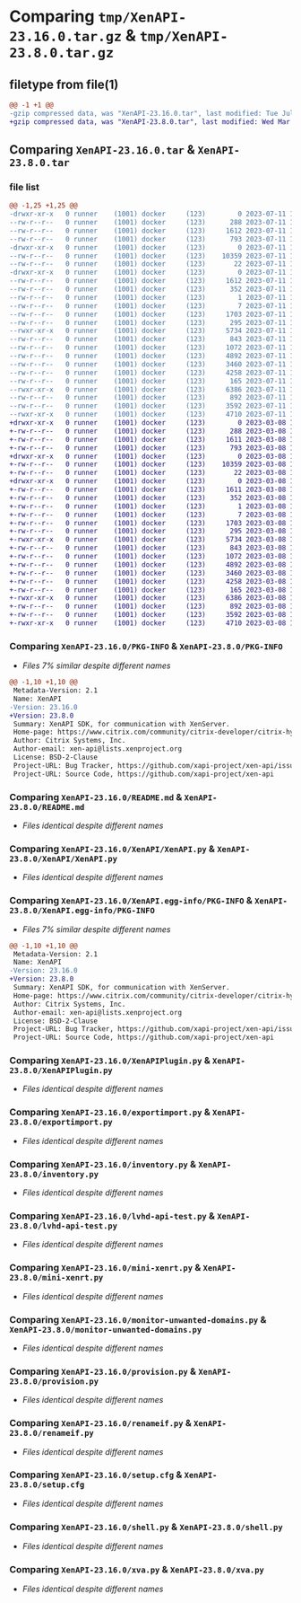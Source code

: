 # Comparing `tmp/XenAPI-23.16.0.tar.gz` & `tmp/XenAPI-23.8.0.tar.gz`

## filetype from file(1)

```diff
@@ -1 +1 @@
-gzip compressed data, was "XenAPI-23.16.0.tar", last modified: Tue Jul 11 14:18:34 2023, max compression
+gzip compressed data, was "XenAPI-23.8.0.tar", last modified: Wed Mar  8 14:57:18 2023, max compression
```

## Comparing `XenAPI-23.16.0.tar` & `XenAPI-23.8.0.tar`

### file list

```diff
@@ -1,25 +1,25 @@
-drwxr-xr-x   0 runner    (1001) docker     (123)        0 2023-07-11 14:18:34.495974 XenAPI-23.16.0/
--rw-r--r--   0 runner    (1001) docker     (123)      288 2023-07-11 14:17:52.000000 XenAPI-23.16.0/Makefile
--rw-r--r--   0 runner    (1001) docker     (123)     1612 2023-07-11 14:18:34.495974 XenAPI-23.16.0/PKG-INFO
--rw-r--r--   0 runner    (1001) docker     (123)      793 2023-07-11 14:17:52.000000 XenAPI-23.16.0/README.md
-drwxr-xr-x   0 runner    (1001) docker     (123)        0 2023-07-11 14:18:34.495974 XenAPI-23.16.0/XenAPI/
--rw-r--r--   0 runner    (1001) docker     (123)    10359 2023-07-11 14:17:52.000000 XenAPI-23.16.0/XenAPI/XenAPI.py
--rw-r--r--   0 runner    (1001) docker     (123)       22 2023-07-11 14:17:52.000000 XenAPI-23.16.0/XenAPI/__init__.py
-drwxr-xr-x   0 runner    (1001) docker     (123)        0 2023-07-11 14:18:34.495974 XenAPI-23.16.0/XenAPI.egg-info/
--rw-r--r--   0 runner    (1001) docker     (123)     1612 2023-07-11 14:18:33.000000 XenAPI-23.16.0/XenAPI.egg-info/PKG-INFO
--rw-r--r--   0 runner    (1001) docker     (123)      352 2023-07-11 14:18:34.000000 XenAPI-23.16.0/XenAPI.egg-info/SOURCES.txt
--rw-r--r--   0 runner    (1001) docker     (123)        1 2023-07-11 14:18:33.000000 XenAPI-23.16.0/XenAPI.egg-info/dependency_links.txt
--rw-r--r--   0 runner    (1001) docker     (123)        7 2023-07-11 14:18:33.000000 XenAPI-23.16.0/XenAPI.egg-info/top_level.txt
--rw-r--r--   0 runner    (1001) docker     (123)     1703 2023-07-11 14:17:52.000000 XenAPI-23.16.0/XenAPIPlugin.py
--rw-r--r--   0 runner    (1001) docker     (123)      295 2023-07-11 14:17:52.000000 XenAPI-23.16.0/echo.py
--rwxr-xr-x   0 runner    (1001) docker     (123)     5734 2023-07-11 14:17:52.000000 XenAPI-23.16.0/exportimport.py
--rw-r--r--   0 runner    (1001) docker     (123)      843 2023-07-11 14:17:52.000000 XenAPI-23.16.0/inventory.py
--rw-r--r--   0 runner    (1001) docker     (123)     1072 2023-07-11 14:17:52.000000 XenAPI-23.16.0/lvhd-api-test.py
--rw-r--r--   0 runner    (1001) docker     (123)     4892 2023-07-11 14:17:52.000000 XenAPI-23.16.0/mini-xenrt.py
--rw-r--r--   0 runner    (1001) docker     (123)     3460 2023-07-11 14:17:52.000000 XenAPI-23.16.0/monitor-unwanted-domains.py
--rw-r--r--   0 runner    (1001) docker     (123)     4258 2023-07-11 14:17:52.000000 XenAPI-23.16.0/provision.py
--rw-r--r--   0 runner    (1001) docker     (123)      165 2023-07-11 14:17:52.000000 XenAPI-23.16.0/pyproject.toml
--rwxr-xr-x   0 runner    (1001) docker     (123)     6386 2023-07-11 14:17:52.000000 XenAPI-23.16.0/renameif.py
--rw-r--r--   0 runner    (1001) docker     (123)      892 2023-07-11 14:18:34.499975 XenAPI-23.16.0/setup.cfg
--rw-r--r--   0 runner    (1001) docker     (123)     3592 2023-07-11 14:17:52.000000 XenAPI-23.16.0/shell.py
--rwxr-xr-x   0 runner    (1001) docker     (123)     4710 2023-07-11 14:17:52.000000 XenAPI-23.16.0/xva.py
+drwxr-xr-x   0 runner    (1001) docker     (123)        0 2023-03-08 14:57:18.712777 XenAPI-23.8.0/
+-rw-r--r--   0 runner    (1001) docker     (123)      288 2023-03-08 14:56:48.000000 XenAPI-23.8.0/Makefile
+-rw-r--r--   0 runner    (1001) docker     (123)     1611 2023-03-08 14:57:18.712777 XenAPI-23.8.0/PKG-INFO
+-rw-r--r--   0 runner    (1001) docker     (123)      793 2023-03-08 14:56:48.000000 XenAPI-23.8.0/README.md
+drwxr-xr-x   0 runner    (1001) docker     (123)        0 2023-03-08 14:57:18.708777 XenAPI-23.8.0/XenAPI/
+-rw-r--r--   0 runner    (1001) docker     (123)    10359 2023-03-08 14:56:48.000000 XenAPI-23.8.0/XenAPI/XenAPI.py
+-rw-r--r--   0 runner    (1001) docker     (123)       22 2023-03-08 14:56:48.000000 XenAPI-23.8.0/XenAPI/__init__.py
+drwxr-xr-x   0 runner    (1001) docker     (123)        0 2023-03-08 14:57:18.712777 XenAPI-23.8.0/XenAPI.egg-info/
+-rw-r--r--   0 runner    (1001) docker     (123)     1611 2023-03-08 14:57:18.000000 XenAPI-23.8.0/XenAPI.egg-info/PKG-INFO
+-rw-r--r--   0 runner    (1001) docker     (123)      352 2023-03-08 14:57:18.000000 XenAPI-23.8.0/XenAPI.egg-info/SOURCES.txt
+-rw-r--r--   0 runner    (1001) docker     (123)        1 2023-03-08 14:57:18.000000 XenAPI-23.8.0/XenAPI.egg-info/dependency_links.txt
+-rw-r--r--   0 runner    (1001) docker     (123)        7 2023-03-08 14:57:18.000000 XenAPI-23.8.0/XenAPI.egg-info/top_level.txt
+-rw-r--r--   0 runner    (1001) docker     (123)     1703 2023-03-08 14:56:48.000000 XenAPI-23.8.0/XenAPIPlugin.py
+-rw-r--r--   0 runner    (1001) docker     (123)      295 2023-03-08 14:56:48.000000 XenAPI-23.8.0/echo.py
+-rwxr-xr-x   0 runner    (1001) docker     (123)     5734 2023-03-08 14:56:48.000000 XenAPI-23.8.0/exportimport.py
+-rw-r--r--   0 runner    (1001) docker     (123)      843 2023-03-08 14:56:48.000000 XenAPI-23.8.0/inventory.py
+-rw-r--r--   0 runner    (1001) docker     (123)     1072 2023-03-08 14:56:48.000000 XenAPI-23.8.0/lvhd-api-test.py
+-rw-r--r--   0 runner    (1001) docker     (123)     4892 2023-03-08 14:56:48.000000 XenAPI-23.8.0/mini-xenrt.py
+-rw-r--r--   0 runner    (1001) docker     (123)     3460 2023-03-08 14:56:48.000000 XenAPI-23.8.0/monitor-unwanted-domains.py
+-rw-r--r--   0 runner    (1001) docker     (123)     4258 2023-03-08 14:56:48.000000 XenAPI-23.8.0/provision.py
+-rw-r--r--   0 runner    (1001) docker     (123)      165 2023-03-08 14:56:48.000000 XenAPI-23.8.0/pyproject.toml
+-rwxr-xr-x   0 runner    (1001) docker     (123)     6386 2023-03-08 14:56:48.000000 XenAPI-23.8.0/renameif.py
+-rw-r--r--   0 runner    (1001) docker     (123)      892 2023-03-08 14:57:18.712777 XenAPI-23.8.0/setup.cfg
+-rw-r--r--   0 runner    (1001) docker     (123)     3592 2023-03-08 14:56:48.000000 XenAPI-23.8.0/shell.py
+-rwxr-xr-x   0 runner    (1001) docker     (123)     4710 2023-03-08 14:56:48.000000 XenAPI-23.8.0/xva.py
```

### Comparing `XenAPI-23.16.0/PKG-INFO` & `XenAPI-23.8.0/PKG-INFO`

 * *Files 7% similar despite different names*

```diff
@@ -1,10 +1,10 @@
 Metadata-Version: 2.1
 Name: XenAPI
-Version: 23.16.0
+Version: 23.8.0
 Summary: XenAPI SDK, for communication with XenServer.
 Home-page: https://www.citrix.com/community/citrix-developer/citrix-hypervisor-developer/
 Author: Citrix Systems, Inc.
 Author-email: xen-api@lists.xenproject.org
 License: BSD-2-Clause
 Project-URL: Bug Tracker, https://github.com/xapi-project/xen-api/issues
 Project-URL: Source Code, https://github.com/xapi-project/xen-api
```

### Comparing `XenAPI-23.16.0/README.md` & `XenAPI-23.8.0/README.md`

 * *Files identical despite different names*

### Comparing `XenAPI-23.16.0/XenAPI/XenAPI.py` & `XenAPI-23.8.0/XenAPI/XenAPI.py`

 * *Files identical despite different names*

### Comparing `XenAPI-23.16.0/XenAPI.egg-info/PKG-INFO` & `XenAPI-23.8.0/XenAPI.egg-info/PKG-INFO`

 * *Files 7% similar despite different names*

```diff
@@ -1,10 +1,10 @@
 Metadata-Version: 2.1
 Name: XenAPI
-Version: 23.16.0
+Version: 23.8.0
 Summary: XenAPI SDK, for communication with XenServer.
 Home-page: https://www.citrix.com/community/citrix-developer/citrix-hypervisor-developer/
 Author: Citrix Systems, Inc.
 Author-email: xen-api@lists.xenproject.org
 License: BSD-2-Clause
 Project-URL: Bug Tracker, https://github.com/xapi-project/xen-api/issues
 Project-URL: Source Code, https://github.com/xapi-project/xen-api
```

### Comparing `XenAPI-23.16.0/XenAPIPlugin.py` & `XenAPI-23.8.0/XenAPIPlugin.py`

 * *Files identical despite different names*

### Comparing `XenAPI-23.16.0/exportimport.py` & `XenAPI-23.8.0/exportimport.py`

 * *Files identical despite different names*

### Comparing `XenAPI-23.16.0/inventory.py` & `XenAPI-23.8.0/inventory.py`

 * *Files identical despite different names*

### Comparing `XenAPI-23.16.0/lvhd-api-test.py` & `XenAPI-23.8.0/lvhd-api-test.py`

 * *Files identical despite different names*

### Comparing `XenAPI-23.16.0/mini-xenrt.py` & `XenAPI-23.8.0/mini-xenrt.py`

 * *Files identical despite different names*

### Comparing `XenAPI-23.16.0/monitor-unwanted-domains.py` & `XenAPI-23.8.0/monitor-unwanted-domains.py`

 * *Files identical despite different names*

### Comparing `XenAPI-23.16.0/provision.py` & `XenAPI-23.8.0/provision.py`

 * *Files identical despite different names*

### Comparing `XenAPI-23.16.0/renameif.py` & `XenAPI-23.8.0/renameif.py`

 * *Files identical despite different names*

### Comparing `XenAPI-23.16.0/setup.cfg` & `XenAPI-23.8.0/setup.cfg`

 * *Files identical despite different names*

### Comparing `XenAPI-23.16.0/shell.py` & `XenAPI-23.8.0/shell.py`

 * *Files identical despite different names*

### Comparing `XenAPI-23.16.0/xva.py` & `XenAPI-23.8.0/xva.py`

 * *Files identical despite different names*

